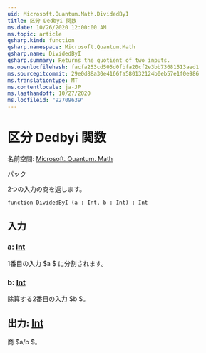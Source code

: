 ```yaml
---
uid: Microsoft.Quantum.Math.DividedByI
title: 区分 Dedbyi 関数
ms.date: 10/26/2020 12:00:00 AM
ms.topic: article
qsharp.kind: function
qsharp.namespace: Microsoft.Quantum.Math
qsharp.name: DividedByI
qsharp.summary: Returns the quotient of two inputs.
ms.openlocfilehash: facfa253cd505d0fbfa20cf2e3bb73681513aed1
ms.sourcegitcommit: 29e0d88a30e4166fa580132124b0eb57e1f0e986
ms.translationtype: MT
ms.contentlocale: ja-JP
ms.lasthandoff: 10/27/2020
ms.locfileid: "92709639"
---
```

# <a name="dividedbyi-function"></a>区分 Dedbyi 関数

名前空間: [Microsoft. Quantum. Math](xref:Microsoft.Quantum.Math)

パック [](https://nuget.org/packages/)


2つの入力の商を返します。

```qsharp
function DividedByI (a : Int, b : Int) : Int
```


## <a name="input"></a>入力

### <a name="a--int"></a>a: [Int](xref:microsoft.quantum.lang-ref.int)

1番目の入力 $a $ に分割されます。


### <a name="b--int"></a>b: [Int](xref:microsoft.quantum.lang-ref.int)

除算する2番目の入力 $b $。



## <a name="output--int"></a>出力: [Int](xref:microsoft.quantum.lang-ref.int)

商 $a/b $。